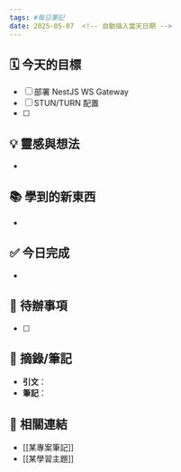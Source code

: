 ```yaml
---
tags: #每日筆記
date: 2025-05-07  <!-- 自動插入當天日期 -->
---
```


## 🗓 今天的目標
- [ ] 部署 NestJS WS Gateway
- [ ] STUN/TURN 配置
- [ ] 

## 💡 靈感與想法
- 

## 📚 學到的新東西
- 

## ✅ 今日完成
- 

## 🔄 待辦事項
- [ ] 

## 📖 摘錄/筆記
- **引文**：  
- **筆記**：  

## 🔗 相關連結
- [[某專案筆記]]
- [[某學習主題]]


